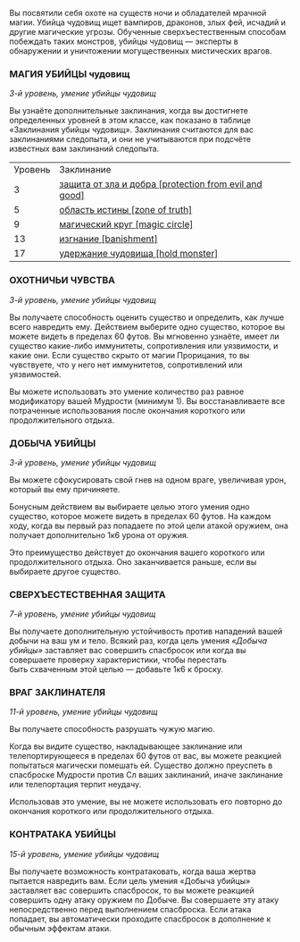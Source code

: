 Вы посвятили себя охоте на существ ночи и обладателей мрачной магии. Убийца чудовищ ищет вампиров, драконов, злых фей, исчадий и другие магические угрозы. Обученные сверхъестественным способам побеждать таких монстров, убийцы чудовищ — эксперты в обнаружении и уничтожении могущественных мистических врагов.

  

### МАГИЯ УБИЙЦЫ чудовищ

_3-й уровень, умение убийцы чудовищ_

Вы узнаёте дополнительные заклинания, когда вы достигнете определенных уровней в этом классе, как показано в таблице «Заклинания убийцы чудовищ». Заклинания считаются для вас заклинаниями следопыта, и они не учитываются при подсчёте известных вам заклинаний следопыта.

|   |   |
|---|---|
|Уровень|Заклинание|
|3|[защита от зла и добра [protection from evil and good]](https://dnd.su/spells/99-protection_from_evil_and_good/)|
|5|[область истины [zone of truth]](https://dnd.su/spells/192-zone_of_truth/)|
|9|[магический круг [magic circle]](https://dnd.su/spells/152-magic_circle/)|
|13|[изгнание [banishment]](https://dnd.su/spells/116-banishment/)|
|17|[удержание чудовища [hold monster]](https://dnd.su/spells/110-hold_monster/)|

  

### ОХОТНИЧЬИ ЧУВСТВА

_3-й уровень, умение убийцы чудовищ_

Вы получаете способность оценить существо и определить, как лучше всего навредить ему. Действием выберите одно существо, которое вы можете видеть в пределах 60 футов. Вы мгновенно узнаёте, имеет ли существо какие-либо иммунитеты, сопротивления или уязвимости, и какие они. Если существо скрыто от магии Прорицания, то вы чувствуете, что у него нет иммунитетов, сопротивлений или уязвимостей.

Вы можете использовать это умение количество раз равное модификатору вашей Мудрости (минимум 1). Вы восстанавливаете все потраченные использования после окончания короткого или продолжительного отдыха.

  

### ДОБЫЧА УБИЙЦЫ

_3-й уровень, умение убийцы чудовищ_

Вы можете сфокусировать свой гнев на одном враге, увеличивая урон, который вы ему причиняете.

Бонусным действием вы выбираете целью этого умения одно существо, которое можете видеть в пределах 60 футов. На каждом ходу, когда вы первый раз попадаете по этой цели атакой оружием, она получает дополнительно 1к6 урона от оружия.

Это преимущество действует до окончания вашего короткого или продолжительного отдыха. Оно заканчивается раньше, если вы выбираете другое существо.

  

### СВЕРХЪЕСТЕСТВЕННАЯ ЗАЩИТА

_7-й уровень, умение убийцы чудовищ_

Вы получаете дополнительную устойчивость против нападений вашей добычи на ваш ум и тело. Всякий раз, когда цель умения _«Добыча убийцы»_ заставляет вас совершить спасбросок или когда вы совершаете проверку характеристики, чтобы перестать быть схваченным этой целью — добавьте 1к6 к броску.

  

### ВРАГ ЗАКЛИНАТЕЛЯ

_11-й уровень, умение убийцы чудовищ_

Вы получаете способность разрушать чужую магию.

Когда вы видите существо, накладывающее заклинание или телепортирующееся в пределах 60 футов от вас, вы можете реакцией попытаться магически помешать ей. Существо должно преуспеть в спасброске Мудрости против Сл ваших заклинаний, иначе заклинание или телепортация терпит неудачу.

Использовав это умение, вы не можете использовать его повторно до окончания короткого или продолжительного отдыха.

  

### КОНТРАТАКА УБИЙЦЫ

_15-й уровень, умение убийцы чудовищ_

Вы получаете возможность контратаковать, когда ваша жертва пытается навредить вам. Если цель умения «Добыча убийцы» заставляет вас совершить спасбросок, то вы можете реакцией совершить одну атаку оружием по Добыче. Вы совершаете эту атаку непосредственно перед выполнением спасброска. Если атака попадает, вы автоматически проходите спасбросок в дополнение к обычным эффектам атаки.